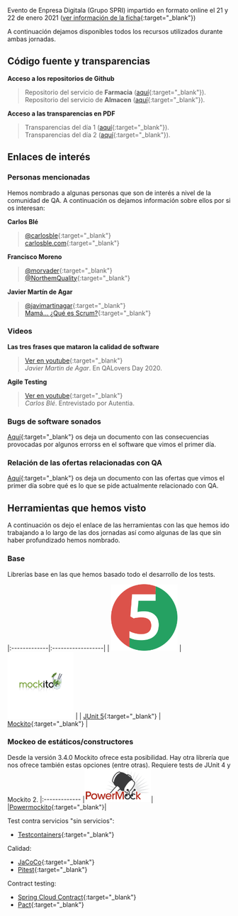 Evento de Enpresa Digitala (Grupo SPRI) impartido en formato online el 21 y 22 de enero 2021 ([ver información de la ficha](/docs/fichaSpri.md){:target="_blank"})

A continuación dejamos disponibles todos los recursos utilizados durante ambas jornadas.

## Código fuente y transparencias

<i class="fab fa-github"></i>  **Acceso a los repositorios de Github**

> Repositorio del servicio de **Farmacia** ([aquí](){:target="_blank"}).  
> Repositorio del servicio de **Almacen** ([aquí](){:target="_blank"}).

<i class="fas fa-desktop"></i> **Acceso a las transparencias en PDF**

> Transparencias del día 1 ([aquí](){:target="_blank"}).  
> Transparencias del día 2 ([aquí](){:target="_blank"}).

## Enlaces de interés

### Personas mencionadas
Hemos nombrado a algunas personas que son de interés a nivel de la comunidad de QA. A continuación os dejamos información sobre ellos por si os interesan:

<i class="fas fa-user-alt"></i> **Carlos Blé**  
> <i class="fab fa-twitter"></i> [@carlosble](https://twitter.com/carlosble){:target="_blank"}   
<i class="fas fa-blog"></i> [carlosble.com](http://www.carlosble.com/?lang=es){:target="_blank"}



<i class="fas fa-user-alt"></i> **Francisco Moreno**  
><i class="fab fa-twitter"></i> [@morvader](https://twitter.com/morvader){:target="_blank"}   
<i class="fab fa-twitter"></i> [@NorthemQuality](https://twitter.com/NorthemQuality){:target="_blank"}



<i class="fas fa-user-alt"></i> **Javier Martín de Agar**  
><i class="fab fa-twitter"></i> [@javimartinagar](https://twitter.com/javimartinagar){:target="_blank"}   
<i class="fas fa-blog"></i> [Mamá... ¿Qué es Scrum?](https://mamaqueesscrum.com/){:target="_blank"}

### Videos

**Las tres frases que mataron la calidad de software**  
><i class="fab fa-youtube"></i> [Ver en youtube](https://www.youtube.com/watch?v=yPPCn09ys9M&t=3h47m55s){:target="_blank"}   
_Javier Martin de Agar_. En QALovers Day 2020.

**Agile Testing**
><i class="fab fa-youtube"></i> [Ver en youtube](https://www.youtube.com/watch?v=92fI3wlyriI){:target="_blank"}  
_Carlos Blé_. Entrevistado por Autentia.

### Bugs de software sonados

[Aquí](/docs/bugsHistoria.md){:target="_blank"} os deja un documento con las consecuencias provocadas por algunos errorss en el software que vimos el primer día.

### Relación de las ofertas relacionadas con QA

[Aquí](/docs/ofertas.md){:target="_blank"} os deja un documento con las ofertas que vimos el primer día sobre qué es lo que se pide actualmente relacionado con QA.


## Herramientas que hemos visto

A continuación os dejo el enlace de las herramientas con las que hemos ido trabajando a lo largo de las dos jornadas así como algunas de las que sin haber profundizado hemos nombrado.

### Base
Librerías base en las que hemos basado todo el desarrollo de los tests.

|:-------------|:------------------|
| <img src="assets/img/logoJunit5.png" width="150px" alt="Logo de JUnit 5">           | <img src="assets/img/logoMockito.png" width="150px" alt="Logo de Mockito">   |
| [JUnit 5](https://junit.org/junit5/docs/current/user-guide/){:target="_blank"} | [Mockito](https://site.mockito.org/){:target="_blank"}   |

### Mockeo de estáticos/constructores
Desde la versión 3.4.0 Mockito ofrece esta posibilidad. Hay otra librería que nos ofrece también estas opciones (entre otras). Requiere tests de JUnit 4 y Mockito 2.
|:-------------
|<img src="assets/img/logoPowermock.png" width="150px" alt="Logo de Powermock">|
|[Powermockito](https://github.com/powermock/powermock/wiki/Mockito#using-powermock-with-mockito){:target="_blank"}|

Test contra servicios "sin servicios":
- [Testcontainers](https://www.testcontainers.org/){:target="_blank"}
  
Calidad:
- [JaCoCo](https://www.jacoco.org/jacoco/index.html){:target="_blank"}
- [Pitest](https://pitest.org/){:target="_blank"}

Contract testing:
- [Spring Cloud Contract](https://spring.io/projects/spring-cloud-contract){:target="_blank"}
- [Pact](https://docs.pact.io/){:target="_blank"}

